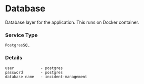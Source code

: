 # Database 
Database layer for the application. This runs on Docker container.

### Service Type
    PostgresSQL

### Details
    user            - postgres
    password        - postgres
    database name   - incident-management
